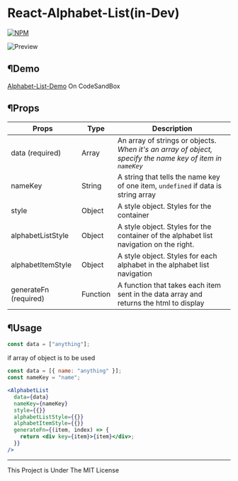 # React-Alphabet-List(in-Dev)

[![NPM](https://nodei.co/npm/react-alphabet-list.png?mini=true)](https://npmjs.org/package/react-alphabet-list)

![Preview](https://raw.githubusercontent.com/xVanTuring/Alphabet-List/master/imgs/1.png)

## ¶Demo

[Alphabet-List-Demo](https://codesandbox.io/s/alphabet-list-demo-dpwit?fontsize=14) On CodeSandBox

## ¶Props

| Props                 | Type     | Description                                                                                               |
| --------------------- | -------- | --------------------------------------------------------------------------------------------------------- |
| data (required)       | Array    | An array of strings or objects. _When it's an array of object, specify the name key of item in `nameKey`_ |
| nameKey               | String   | A string that tells the name key of one item, `undefined` if data is string array                         |
| style                 | Object   | A style object. Styles for the container                                                                  |
| alphabetListStyle     | Object   | A style object. Styles for the container of the alphabet list navigation on the right.                    |
| alphabetItemStyle     | Object   | A style object. Styles for each alphabet in the alphabet list navigation                                  |
| generateFn (required) | Function | A function that takes each item sent in the data array and returns the html to display                    |

## ¶Usage

```js
const data = ["anything"];
```

if array of object is to be used

```js
const data = [{ name: "anything" }];
const nameKey = "name";
```

```jsx
<AlphabetList
  data={data}
  nameKey={nameKey}
  style={{}}
  alphabetListStyle={{}}
  alphabetItemStyle={{}}
  generateFn={(item, index) => {
    return <div key={item}>{item}</div>;
  }}
/>
```

---

This Project is Under The MIT License
